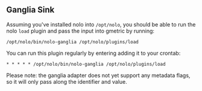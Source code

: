 Ganglia Sink
------------

Assuming you've installed nolo into `/opt/nolo`, you should be able to
run the nolo `load` plugin and pass the input into gmetric by running:

    /opt/nolo/bin/nolo-ganglia /opt/nolo/plugins/load

You can run this plugin regularly by entering adding it to your crontab:

    * * * * * /opt/nolo/bin/nolo-ganglia /opt/nolo/plugins/load

Please note: the ganglia adapter does not yet support any metadata
flags, so it will only pass along the identifier and value.
